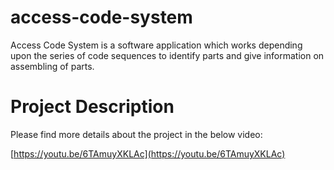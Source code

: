 # access-code-system
Access Code System is a software application which works depending upon the series of code sequences to identify parts and give information on assembling of parts.

# Project Description
Please find more details about the project in the below video: 

[https://youtu.be/6TAmuyXKLAc](https://youtu.be/6TAmuyXKLAc)
